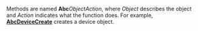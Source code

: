 Methods are named **Abc**_ObjectAction_, where _Object_ describes the object and _Action_ indicates what the function does. For example, [**AbcDeviceCreate**](http://msdn.microsoft.com) creates a device object.